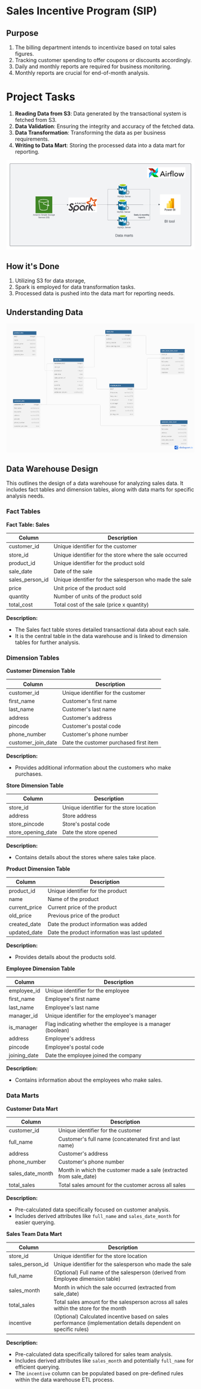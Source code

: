 

# Sales Incentive Program (SIP)
## Purpose

1. The billing department intends to incentivize based on total sales figures.
2. Tracking customer spending to offer coupons or discounts accordingly.
3. Daily and monthly reports are required for business monitoring.
4. Monthly reports are crucial for end-of-month analysis.

# Project Tasks

1. **Reading Data from S3**: Data generated by the transactional system is fetched from S3.
2. **Data Validation**: Ensuring the integrity and accuracy of the fetched data.
3. **Data Transformation**: Transforming the data as per business requirements.
4. **Writing to Data Mart**: Storing the processed data into a data mart for reporting.

!["Data Pipeline Architecture"](resources/images/architecture_diagram.png)

## How it's Done

1. Utilizing S3 for data storage,
2. Spark is employed for data transformation tasks.
3. Processed data is pushed into the data mart for reporting needs.

## Understanding Data

!["ER Diagram"](resources/images/ER_DIAGRAM.png)


## Data Warehouse Design

This outlines the design of a data warehouse for analyzing sales data. It includes fact tables and dimension tables, along with data marts for specific analysis needs.

### Fact Tables

**Fact Table: Sales**

| Column              | Description                                      |
|--------------------|--------------------------------------------------|
| customer_id         | Unique identifier for the customer                |
| store_id             | Unique identifier for the store where the sale occurred |
| product_id           | Unique identifier for the product sold             |
| sale_date            | Date of the sale                                    |
| sales_person_id     | Unique identifier for the salesperson who made the sale |
| price                | Unit price of the product sold                       |
| quantity             | Number of units of the product sold                  |
| total_cost           | Total cost of the sale (price x quantity)            |


**Description:**

- The Sales fact table stores detailed transactional data about each sale.
- It is the central table in the data warehouse and is linked to dimension tables for further analysis.

### Dimension Tables

**Customer Dimension Table**

| Column              | Description                                      |
|--------------------|--------------------------------------------------|
| customer_id         | Unique identifier for the customer                |
| first_name          | Customer's first name                                |
| last_name           | Customer's last name                                 |
| address             | Customer's address                                  |
| pincode             | Customer's postal code                               |
| phone_number        | Customer's phone number                              |
| customer_join_date  | Date the customer purchased first item                |

**Description:**

- Provides additional information about the customers who make purchases.

**Store Dimension Table**

| Column              | Description                                      |
|--------------------|--------------------------------------------------|
| store_id             | Unique identifier for the store location           |
| address             | Store address                                      |
| store_pincode        | Store's postal code                                  |
| store_opening_date  | Date the store opened                              |

**Description:**

- Contains details about the stores where sales take place.

**Product Dimension Table**

| Column              | Description                                      |
|--------------------|--------------------------------------------------|
| product_id           | Unique identifier for the product                 |
| name                | Name of the product                                   |
| current_price       | Current price of the product                       |
| old_price           |  Previous price of the product  |
| created_date        | Date the product information was added              |
| updated_date        |  Date the product information was last updated |

**Description:**

- Provides details about the products sold.

**Employee Dimension Table**

| Column              | Description                                      |
|--------------------|--------------------------------------------------|
| employee_id         | Unique identifier for the employee                 |
| first_name          | Employee's first name                                |
| last_name           | Employee's last name                                 |
| manager_id          | Unique identifier for the employee's manager |
| is_manager          | Flag indicating whether the employee is a manager (boolean) |
| address             | Employee's address                                  |
| pincode             | Employee's postal code                               |
| joining_date        | Date the employee joined the company                |

**Description:**

- Contains information about the employees who make sales.

### Data Marts

**Customer Data Mart**

| Column              | Description                                      |
|--------------------|--------------------------------------------------|
| customer_id         | Unique identifier for the customer                |
| full_name           | Customer's full name (concatenated first and last name) |
| address             | Customer's address                                  |
| phone_number        | Customer's phone number                              |
| sales_date_month    | Month in which the customer made a sale (extracted from sale_date) |
| total_sales         | Total sales amount for the customer across all sales |

**Description:**

- Pre-calculated data specifically focused on customer analysis.
- Includes derived attributes like `full_name` and `sales_date_month` for easier querying.

**Sales Team Data Mart**

| Column              | Description                                      |
|--------------------|--------------------------------------------------|
| store_id             | Unique identifier for the store location           |
| sales_person_id     | Unique identifier for the salesperson who made the sale |
| full_name           | (Optional) Full name of the salesperson (derived from Employee dimension table) |
| sales_month         | Month in which the sale occurred (extracted from sale_date) |
| total_sales         | Total sales amount for the salesperson across all sales within the store for the month |
| incentive           | (Optional) Calculated incentive based on sales performance (implementation details dependent on specific rules) |

**Description:**

- Pre-calculated data specifically tailored for sales team analysis.
- Includes derived attributes like `sales_month` and potentially `full_name` for efficient querying.
- The `incentive` column can be populated based on pre-defined rules within the data warehouse ETL process.

